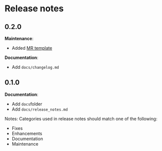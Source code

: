 # Release notes


## 0.2.0

__Maintenance__:

* Added [MR template](../.gitlab/merge_request_templates/default.md)

__Documentation__:

* Add `docs/changelog.md`


## 0.1.0

__Documentation__:

* Add `docs`folder
* Add `docs/release_notes.md`

Notes: Categories used in release notes should match one of the following:

* Fixes
* Enhancements
* Documentation
* Maintenance
